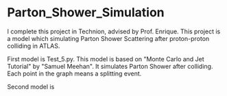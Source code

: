 # Parton_Shower_Simulation
I complete this project in Technion, advised by Prof. Enrique.
This project is a model which simulating Parton Shower Scattering after proton-proton colliding in ATLAS.

First model is Test_5.py.
This model is based on "Monte Carlo and Jet Tutorial" by "Samuel Meehan".
It simulates Parton Shower after colliding.
Each point in the graph means a splitting event.

Second model is 
